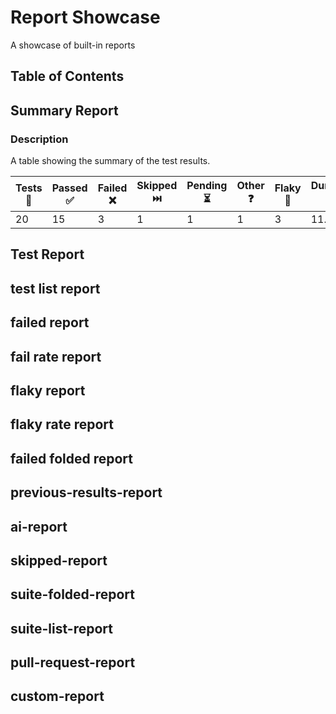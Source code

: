 # Report Showcase

A showcase of built-in reports

## Table of Contents

## Summary Report

### Description

A table showing the summary of the test results.

| **Tests 📝** | **Passed ✅** | **Failed ❌** | **Skipped ⏭️** | **Pending ⏳** | **Other ❓** | **Flaky 🍂** | **Duration ⏱️** |
| --- | --- | --- | --- | --- | --- | --- | --- |
| 20 | 15 | 3 | 1 | 1 | 1 | 3 | 11.0s |

## Test Report



## test list report

 ## failed report
 ## fail rate report
  ## flaky report
 ## flaky rate report
 ## failed folded report
 ## previous-results-report
 ## ai-report
 ## skipped-report
 ## suite-folded-report
  ## suite-list-report
 ## pull-request-report
 ## custom-report